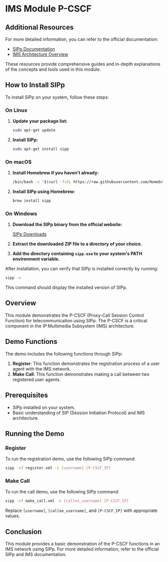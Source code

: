 ﻿# IMS Module P-CSCF
## Additional Resources

For more detailed information, you can refer to the official documentation:

- [SIPp Documentation](https://sipp.readthedocs.io/)
- [IMS Architecture Overview](https://www.3gpp.org/technologies/keywords-acronyms/100-the-evolved-packet-core)

These resources provide comprehensive guides and in-depth explanations of the concepts and tools used in this module.
## How to Install SIPp

To install SIPp on your system, follow these steps:

### On Linux

1. **Update your package list:**

   ```sh
   sudo apt-get update
   ```

2. **Install SIPp:**

   ```sh
   sudo apt-get install sipp
   ```

### On macOS

1. **Install Homebrew if you haven't already:**

   ```sh
   /bin/bash -c "$(curl -fsSL https://raw.githubusercontent.com/Homebrew/install/HEAD/install.sh)"
   ```

2. **Install SIPp using Homebrew:**

   ```sh
   brew install sipp
   ```

### On Windows

1. **Download the SIPp binary from the official website:**

   [SIPp Downloads](https://github.com/SIPp/sipp/releases)

2. **Extract the downloaded ZIP file to a directory of your choice.**

3. **Add the directory containing `sipp.exe` to your system's PATH environment variable.**

After installation, you can verify that SIPp is installed correctly by running:

```sh
sipp -v
```

This command should display the installed version of SIPp.

## Overview

This module demonstrates the P-CSCF (Proxy-Call Session Control Function) for telecommunication using SIPp. The P-CSCF is a critical component in the IP Multimedia Subsystem (IMS) architecture.

## Demo Functions

The demo includes the following functions through SIPp:

1. **Register**: This function demonstrates the registration process of a user agent with the IMS network.
2. **Make Call**: This function demonstrates making a call between two registered user agents.

## Prerequisites

- SIPp installed on your system.
- Basic understanding of SIP (Session Initiation Protocol) and IMS architecture.

## Running the Demo

### Register

To run the registration demo, use the following SIPp command:

```sh
sipp -sf register.xml -s [username] [P-CSCF_IP]
```

### Make Call

To run the call demo, use the following SIPp command:

```sh
sipp -sf make_call.xml -s [callee_username] [P-CSCF_IP]
```

Replace `[username]`, `[callee_username]`, and `[P-CSCF_IP]` with appropriate values.

## Conclusion

This module provides a basic demonstration of the P-CSCF functions in an IMS network using SIPp. For more detailed information, refer to the official SIPp and IMS documentation.
